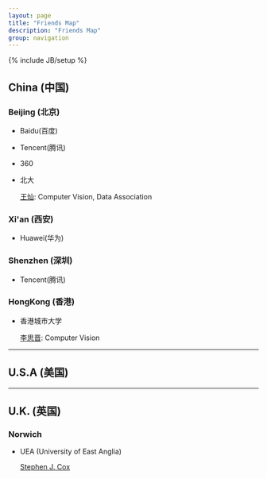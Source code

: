 ```yaml
---
layout: page
title: "Friends Map"
description: "Friends Map"
group: navigation
---
```

{% include JB/setup %}
## China (中国)

### Beijing (北京)
* Baidu(百度)

* Tencent(腾讯)

* 360

* 北大

	[王灿](http://robotics.szpku.edu.cn/c/member/cwang.html): Computer Vision, Data Association

### Xi'an (西安)
* Huawei(华为)


### Shenzhen (深圳)
* Tencent(腾讯)

### HongKong (香港)
* 香港城市大学

	[李思晋](): Computer Vision
- - -
## U.S.A (美国)

- - -
## U.K. (英国)
### Norwich
* UEA (University of East Anglia)

	[Stephen J. Cox]()

